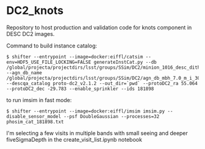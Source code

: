 # DC2_knots

Repository to host production and validation code for knots component in DESC DC2
images.


Command to build instance catalog:
```
$ shifter --entrypoint --image=docker:eiffl/catsim --env=HDF5_USE_FILE_LOCKING=FALSE generateInstCat.py --db /global/projecta/projectdirs/lsst/groups/SSim/DC2/minion_1016_desc_dithered_v4.db --agn_db_name /global/projecta/projectdirs/lsst/groups/SSim/DC2/agn_db_mbh_7.0_m_i_30.0_gcr_protodc2_v3.db --descqa_catalog proto-dc2_v2.1.2 --out_dir=`pwd` --protoDC2_ra 55.064 --protoDC2_dec -29.783 --enable_sprinkler --ids 181898
```

to run imsim in fast mode:
```
$ shifter --entrypoint --image=docker:eiffl/imsim imsim.py --disable_sensor_model --psf DoubleGaussian --processes=32 phosim_cat_181898.txt
```

I'm selecting a few visits in multiple bands with small seeing and deeper 
fiveSigmaDepth in the create_visit_list.ipynb notebook
